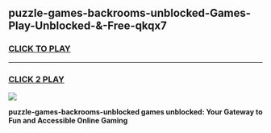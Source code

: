 
## puzzle-games-backrooms-unblocked-Games-Play-Unblocked-&-Free-qkqx7
<h3>
<a href="https://premium76.site?title=puzzle-games-backrooms-unblocked&ref=24A">CLICK TO PLAY</a></h3>
<hr>

<h3>
<a href="https://premium76.site?title=puzzle-games-backrooms-unblocked&ref=24A">CLICK 2 PLAY</a>
  
</h3>

<a href="https://premium76.site?title=puzzle-games-backrooms-unblocked&ref=24A"><img src="https://clearcache.store/games.png"></a>


**puzzle-games-backrooms-unblocked games unblocked: Your Gateway to Fun and Accessible Online Gaming**
